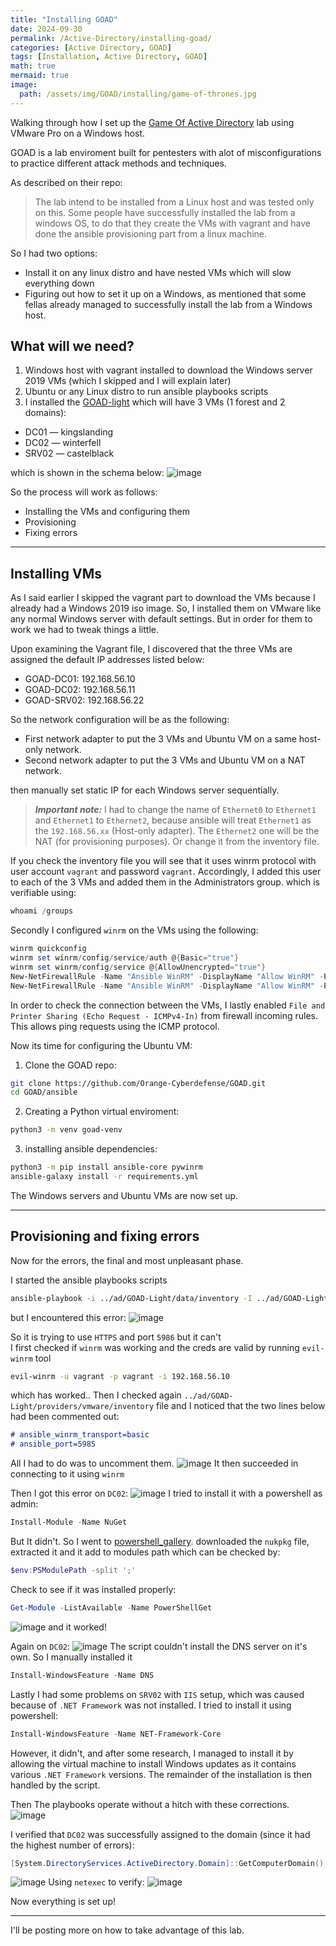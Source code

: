 ```yaml
---
title: "Installing GOAD"
date: 2024-09-30
permalink: /Active-Directory/installing-goad/
categories: [Active Directory, GOAD]
tags: [Installation, Active Directory, GOAD]
math: true
mermaid: true
image:
  path: /assets/img/GOAD/installing/game-of-thrones.jpg
---
```


Walking through how I set up the [Game Of Active Directory](https://github.com/Orange-Cyberdefense/GOAD/) lab using VMware Pro on a Windows host.

GOAD is a lab enviroment built for pentesters with alot of misconfigurations to practice different attack methods and techniques.

As described on their repo:
> The lab intend to be installed from a Linux host and was tested only on this.
Some people have successfully installed the lab from a windows OS, to do that they create the VMs with vagrant and have done the ansible provisioning part from a linux machine.

So I had two options:
- Install it on any linux distro and have nested VMs which will slow everything down 
- Figuring out how to set it up on a Windows, as mentioned that some fellas already managed to successfully install the lab from a Windows host.

## What will we need?
1. Windows host with vagrant installed to download the Windows server 2019 VMs (which I skipped and I will explain later)
2. Ubuntu or any Linux distro to run ansible playbooks scripts
3. I installed the [GOAD-light](https://github.com/Orange-Cyberdefense/GOAD/blob/main/ad/GOAD-Light/README.md) which will have 3 VMs (1 forest and 2 domains):
  - DC01 — kingslanding
  - DC02 — winterfell
  - SRV02 — castelblack

which is shown in the schema below:
![image](/assets/img/GOAD/installing/GOAD-Light_schema.png)

So the process will work as follows:
- Installing the VMs and configuring them
- Provisioning
- Fixing errors


---

## Installing VMs

As I said earlier I skipped the vagrant part to download the VMs because I already had a Windows 2019 iso image. So, I installed them on VMware like any normal Windows server with default settings. But in order for them to work we had to tweak things a little.

Upon examining the Vagrant file, I discovered that the three VMs are assigned the default IP addresses listed below:
- GOAD-DC01: 192.168.56.10
- GOAD-DC02: 192.168.56.11
- GOAD-SRV02: 192.168.56.22

So the network configuration will be as the following:
-  First network adapter to put the 3 VMs and Ubuntu VM on a same host-only network.
-  Second network adapter to put the 3 VMs and Ubuntu VM on a NAT network.

then manually set static IP for each Windows server sequentially.
> ***Important note:*** I had to change the name of `Ethernet0` to `Ethernet1` and `Ethernet1` to `Ethernet2`, because ansible will treat `Ethernet1` as the `192.168.56.xx` (Host-only adapter). The `Ethernet2` one will be the NAT (for provisioning purposes). Or change it from the inventory file.

If you check the inventory file you will see that it uses winrm protocol with user account `vagrant` and password `vagrant`. Accordingly, I added this user to each of the 3 VMs and added them in the Administrators group. which is verifiable using:
``` powershell
whoami /groups
```
Secondly I configured `winrm` on the VMs using the following:
```powershell
winrm quickconfig
winrm set winrm/config/service/auth @{Basic="true"}
winrm set winrm/config/service @{AllowUnencrypted="true"}
New-NetFirewallRule -Name "Ansible WinRM" -DisplayName "Allow WinRM" -Protocol TCP -LocalPort 5985 -Action Allow
New-NetFirewallRule -Name "Ansible WinRM" -DisplayName "Allow WinRM" -Protocol TCP -LocalPort 5986 -Action Allow
```
In order to check the connection between the VMs, I lastly enabled `File and Printer Sharing (Echo Request - ICMPv4-In)` from firewall incoming rules. This allows ping requests using the ICMP protocol.



Now its time for configuring the Ubuntu VM:

1. Clone the GOAD repo:
```bash
git clone https://github.com/Orange-Cyberdefense/GOAD.git
cd GOAD/ansible
```
2. Creating a Python virtual enviroment:
```bash
python3 -m venv goad-venv
``` 
3. installing ansible dependencies:
```bash
python3 -m pip install ansible-core pywinrm
ansible-galaxy install -r requirements.yml
```
The Windows servers and Ubuntu VMs are now set up.

---

## Provisioning and fixing errors
Now for the errors, the final and most unpleasant phase.

I started the ansible playbooks scripts
```bash
ansible-playbook -i ../ad/GOAD-Light/data/inventory -I ../ad/GOAD-Light/providers/virtualbox/inventory main.yml
```
but I encountered this error:
![image](/assets/img/GOAD/installing/unreachable.png)

So it is trying to use `HTTPS` and port `5986` but it can't\
I first checked if `winrm` was working and the creds are valid by running `evil-winrm` tool
```bash
evil-winrm -u vagrant -p vagrant -i 192.168.56.10
```
which has worked.. 
Then I checked again `../ad/GOAD-Light/providers/vmware/inventory` file and I noticed that the two lines below had been commented out:
```markdown
# ansible_winrm_transport=basic
# ansible_port=5985
```
All I had to do was to uncomment them.
![image](/assets/img/GOAD/installing/port.png)
It then succeeded in connecting to it using `winrm`


Then I got this error on `DC02`:
![image](/assets/img/GOAD/installing/powershell.png)
I tried to install it with a powershell as admin:
```powershell
Install-Module -Name NuGet 
```
But It didn't. So I went to [powershell_gallery](https://www.powershellgallery.com/packages/NuGet/1.3.3). downloaded the `nukpkg` file, extracted it and it add to modules path which can be checked by:
```powershell
$env:PSModulePath -split ';'
```
Check to see if it was installed properly:
```powershell
Get-Module -ListAvailable -Name PowerShellGet
```
![image](/assets/img/GOAD/installing/powershellget.png)
and it worked!


Again on `DC02`:
![image](/assets/img/GOAD/installing/dns.png)
The script couldn't install the DNS server on it's own. So I manually installed it
```powershell
Install-WindowsFeature -Name DNS
```
Lastly I had some problems on `SRV02` with `IIS` setup, which was caused because of `.NET Framework` was not installed. I tried to install it using powershell:
```powershell
Install-WindowsFeature -Name NET-Framework-Core
```
However, it didn't, and after some research, I managed to install it by allowing the virtual machine to install Windows updates as it contains various `.NET Framework` versions. The remainder of the installation is then handled by the script.

Then The playbooks operate without a hitch with these corrections.
![image](/assets/img/GOAD/installing/done.png)


I verified that `DC02` was successfully assigned to the domain (since it had the highest number of errors):
```powershell
[System.DirectoryServices.ActiveDirectory.Domain]::GetComputerDomain()
```
![image](/assets/img/GOAD/installing/domain.png)
Using `netexec` to verify: 
![image](/assets/img/GOAD/installing/poc.png)

Now everything is set up!

---

I'll be posting more on how to take advantage of this lab.
